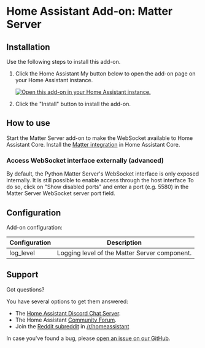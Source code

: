 # Home Assistant Add-on: Matter Server

## Installation

Use the following steps to install this add-on.

1. Click the Home Assistant My button below to open the add-on page on your
   Home Assistant instance.

   [![Open this add-on in your Home Assistant instance.][addon-badge]][addon]

1. Click the "Install" button to install the add-on.

## How to use

Start the Matter Server add-on to make the WebSocket available to Home
Assistant Core. Install the [Matter integration][matter_integration]
in Home Assistant Core.

### Access WebSocket interface externally (advanced)

By default, the Python Matter Server's WebSocket interface is only exposed
internally. It is still possible to enable access through the host interface
To do so, click on "Show disabled ports" and enter a port (e.g. 5580) in the
Matter Server WebSocket server port field.

## Configuration

Add-on configuration:

| Configuration      | Description                                                 |
|--------------------|-------------------------------------------------------------|
| log_level          | Logging level of the Matter Server component.               |

## Support

Got questions?

You have several options to get them answered:

- The [Home Assistant Discord Chat Server][discord].
- The Home Assistant [Community Forum][forum].
- Join the [Reddit subreddit][reddit] in [/r/homeassistant][reddit]

In case you've found a bug, please [open an issue on our GitHub][issue].

[addon]: https://my.home-assistant.io/redirect/supervisor_addon/?addon=core_matter_server
[addon-badge]: https://my.home-assistant.io/badges/supervisor_addon.svg
[discord]: https://discord.gg/c5DvZ4e
[forum]: https://community.home-assistant.io
[reddit]: https://reddit.com/r/homeassistant
[issue]: https://github.com/home-assistant/addons/issues
[matter_server_repo]: https://github.com/home-assistant-libs/python-matter-server
[matter_integration]: https://www.home-assistant.io/integrations/matter/
